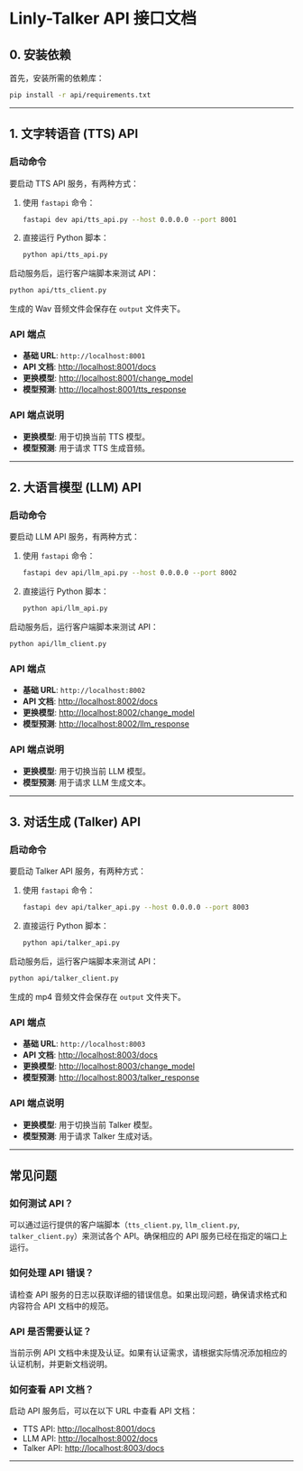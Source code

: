 # Linly-Talker API 接口文档

## 0. 安装依赖

首先，安装所需的依赖库：

```bash
pip install -r api/requirements.txt
```

---

## 1. 文字转语音 (TTS) API

### 启动命令

要启动 TTS API 服务，有两种方式：

1. 使用 `fastapi` 命令：

    ```bash
    fastapi dev api/tts_api.py --host 0.0.0.0 --port 8001
    ```

2. 直接运行 Python 脚本：

    ```bash
    python api/tts_api.py
    ```

启动服务后，运行客户端脚本来测试 API：

```bash
python api/tts_client.py
```

生成的 Wav 音频文件会保存在 `output` 文件夹下。

### API 端点

- **基础 URL**: `http://localhost:8001`
- **API 文档**: [http://localhost:8001/docs](http://localhost:8001/docs)
- **更换模型**: [http://localhost:8001/change_model](http://localhost:8001/change_model)
- **模型预测**: [http://localhost:8001/tts_response](http://localhost:8001/tts_response)

### API 端点说明

- **更换模型**: 用于切换当前 TTS 模型。
- **模型预测**: 用于请求 TTS 生成音频。

---

## 2. 大语言模型 (LLM) API

### 启动命令

要启动 LLM API 服务，有两种方式：

1. 使用 `fastapi` 命令：

    ```bash
    fastapi dev api/llm_api.py --host 0.0.0.0 --port 8002
    ```

2. 直接运行 Python 脚本：

    ```bash
    python api/llm_api.py
    ```

启动服务后，运行客户端脚本来测试 API：

```bash
python api/llm_client.py
```

### API 端点

- **基础 URL**: `http://localhost:8002`
- **API 文档**: [http://localhost:8002/docs](http://localhost:8002/docs)
- **更换模型**: [http://localhost:8002/change_model](http://localhost:8002/change_model)
- **模型预测**: [http://localhost:8002/llm_response](http://localhost:8002/llm_response)

### API 端点说明

- **更换模型**: 用于切换当前 LLM 模型。
- **模型预测**: 用于请求 LLM 生成文本。

---

## 3. 对话生成 (Talker) API

### 启动命令

要启动 Talker API 服务，有两种方式：

1. 使用 `fastapi` 命令：

    ```bash
    fastapi dev api/talker_api.py --host 0.0.0.0 --port 8003
    ```

2. 直接运行 Python 脚本：

    ```bash
    python api/talker_api.py
    ```

启动服务后，运行客户端脚本来测试 API：

```bash
python api/talker_client.py
```

生成的 mp4 音频文件会保存在 `output` 文件夹下。

### API 端点

- **基础 URL**: `http://localhost:8003`
- **API 文档**: [http://localhost:8003/docs](http://localhost:8003/docs)
- **更换模型**: [http://localhost:8003/change_model](http://localhost:8003/change_model)
- **模型预测**: [http://localhost:8003/talker_response](http://localhost:8003/talker_response)

### API 端点说明

- **更换模型**: 用于切换当前 Talker 模型。
- **模型预测**: 用于请求 Talker 生成对话。

---

## 常见问题

### 如何测试 API？

可以通过运行提供的客户端脚本（`tts_client.py`, `llm_client.py`, `talker_client.py`）来测试各个 API。确保相应的 API 服务已经在指定的端口上运行。

### 如何处理 API 错误？

请检查 API 服务的日志以获取详细的错误信息。如果出现问题，确保请求格式和内容符合 API 文档中的规范。

### API 是否需要认证？

当前示例 API 文档中未提及认证。如果有认证需求，请根据实际情况添加相应的认证机制，并更新文档说明。

### 如何查看 API 文档？

启动 API 服务后，可以在以下 URL 中查看 API 文档：

- TTS API: [http://localhost:8001/docs](http://localhost:8001/docs)
- LLM API: [http://localhost:8002/docs](http://localhost:8002/docs)
- Talker API: [http://localhost:8003/docs](http://localhost:8003/docs)

---

